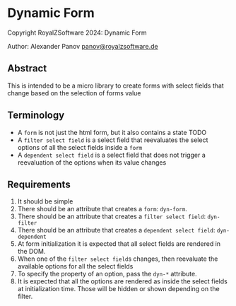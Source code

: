 # Dynamic Form

Copyright RoyalZSoftware 2024: Dynamic Form

Author: Alexander Panov <panov@royalzsoftware.de>

## Abstract
This is intended to be a micro library to create forms with select fields that
change based on the selection of forms value

## Terminology
- A `form` is not just the html form, but it also contains a state TODO
- A `filter select field` is a select field that reevaluates the select options
of all the select fields inside a `form`
- A `dependent select field` is a select field that does not trigger a reevaluation
of the options when its value changes

## Requirements
1. It should be simple
2. There should be an attribute that creates a `form`: `dyn-form`.
3. There should be an attribute that creates a `filter select field`: `dyn-filter`
4. There should be an attribute that creates a `dependent select field`: `dyn-dependent`
5. At form initialization it is expected that all select fields are rendered in the DOM.
6. When one of the `filter select field`s changes, then reevaluate the available options
for all the select fields
7. To specify the property of an option, pass the `dyn-*` attribute.
8. It is expected that all the options are rendered as <options> inside the select fields at initialization time.
Those will be hidden or shown depending on the filter.
